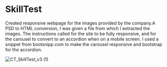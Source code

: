 # SkillTest
Created responsive webpage for the images provided by the company.A PSD to HTML conversion, I was given a file from which I extracted the images. The instructions called for the site to be fully responsive, and for the carousel to convert to an accordion when on a mobile screen. I used a snippet from bootsnipp.com to make the carousel responsive and bootstrap for the accordion.

![CT_SkillTest_v3 (1)](https://github.com/Akil-GH/SkillTest/assets/139623503/0155198d-f404-404f-86e1-5675265eaf8a)
